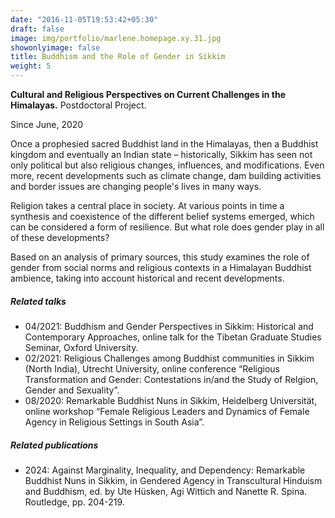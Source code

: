 ```yaml
---
date: "2016-11-05T19:53:42+05:30"
draft: false
image: img/portfolio/marlene.homepage.xy.31.jpg
showonlyimage: false
title: Buddhism and the Role of Gender in Sikkim
weight: 5
---
```


**Cultural and Religious Perspectives on Current Challenges in the Himalayas.** Postdoctoral Project.
<!--more-->

Since June, 2020

Once a prophesied sacred Buddhist land in the Himalayas, then a Buddhist kingdom and eventually an Indian state – historically, Sikkim has seen not only political but also religious changes, influences, and modifications. Even more, recent developments such as climate change, dam building activities and border issues are changing people's lives in many ways.

Religion takes a central place in society. At various points in time a synthesis and coexistence of the different belief systems emerged, which can be considered a form of resilience. But what role does gender play in all of these developments?

Based on an analysis of primary sources, this study examines the role of gender from social norms and religious contexts in a Himalayan Buddhist ambience, taking into account historical and recent developments.


##### Related talks

- 04/2021: Buddhism and Gender Perspectives in Sikkim: Historical and Contemporary Approaches, online talk for the Tibetan Graduate Studies Seminar, Oxford University.
- 02/2021: Religious Challenges among Buddhist communities in Sikkim (North India), Utrecht University, online conference “Religious Transformation and Gender: Contestations in/and the Study of Relgion, Gender and Sexuality”.
- 08/2020: Remarkable Buddhist Nuns in Sikkim, Heidelberg Universität, online workshop “Female Religious Leaders and Dynamics of Female Agency in Religious Settings in South Asia”.



##### Related publications

- 2024: Against Marginality, Inequality, and Dependency: Remarkable Buddhist Nuns in Sikkim, in Gendered Agency in Transcultural Hinduism and Buddhism, ed. by Ute Hüsken, Agi Wittich and Nanette R. Spina. Routledge, pp. 204-219.
